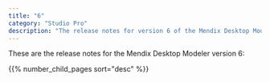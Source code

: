 ```yaml
---
title: "6"
category: "Studio Pro"
description: "The release notes for version 6 of the Mendix Desktop Modeler."
---
```


These are the release notes for the Mendix Desktop Modeler version 6:

{{% number_child_pages sort="desc" %}}
